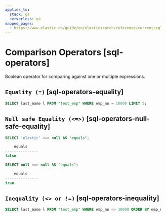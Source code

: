 ```yaml
---
applies_to:
  stack: ga
  serverless: ga
mapped_pages:
  - https://www.elastic.co/guide/en/elasticsearch/reference/current/sql-operators.html
---
```


# Comparison Operators [sql-operators]

Boolean operator for comparing against one or multiple expressions.

## `Equality (=)` [sql-operators-equality]

```sql
SELECT last_name l FROM "test_emp" WHERE emp_no = 10000 LIMIT 5;
```


## `Null safe Equality (<=>)` [sql-operators-null-safe-equality]

```sql
SELECT 'elastic' <=> null AS "equals";

    equals
---------------
false
```

```sql
SELECT null <=> null AS "equals";

    equals
---------------
true
```


## `Inequality (<> or !=)` [sql-operators-inequality]

```sql
SELECT last_name l FROM "test_emp" WHERE emp_no <> 10000 ORDER BY emp_no LIMIT 5;
```


## `Comparison (<, <=, >, >=)` [sql-operators-comparison]

```sql
SELECT last_name l FROM "test_emp" WHERE emp_no < 10003 ORDER BY emp_no LIMIT 5;
```


## `BETWEEN` [sql-operators-between]

```sql
SELECT last_name l FROM "test_emp" WHERE emp_no BETWEEN 9990 AND 10003 ORDER BY emp_no;
```


## `IS NULL/IS NOT NULL` [sql-operators-is-null]

```sql
SELECT last_name l FROM "test_emp" WHERE emp_no IS NOT NULL AND gender IS NULL;
```


## `IN (<value1>, <value2>, ...)` [sql-operators-in]

```sql
SELECT last_name l FROM "test_emp" WHERE emp_no IN (10000, 10001, 10002, 999) ORDER BY emp_no LIMIT 5;
```


